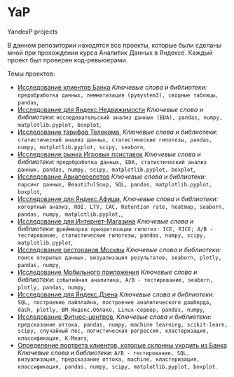 # YaP
YandexP projects

В данном репозитории находятся все проекты, которые были сделаны мной при прохождении курса Аналитик Данных в Яндексе.
Каждый проект был проверен код-ревьюерами.

Темы проектов: 
* [Исследование клиентов Банка](https://github.com/ViacheslavPogorelyy/YaP/tree/main/part_number_one)
  *Ключевые слова и библиотеки:* `предобработка данных, лемматизация (pymystem3), сводные таблицы, pandas`,  
* [Исследование для Яндекс.Недвижимости](https://github.com/ViacheslavPogorelyy/YaP/tree/main/part_number_two)
  *Ключевые слова и библиотеки:* `исследовательский анализ данных (EDA), pandas, numpy, matplotlib.pyplot, boxplot`,
* [Исследование тарифов Телекома](https://github.com/ViacheslavPogorelyy/YaP/tree/main/part_number_three),
  *Ключевые слова и библиотеки:* `статистический анализ данных, статистические гипотезы, pandas, numpy, matplotlib.pyplot, scipy, seaborn`,
* [Исследование рынка Игровых приставок](https://github.com/ViacheslavPogorelyy/YaP/tree/main/part_number_four)
  *Ключевые слова и библиотеки:* `предобработка данных, EDA, статистический анализ данных, pandas, numpy, scipy, matplotlib.pyplot, boxplot`, 
* [Исследование Авиаперелетов](https://github.com/ViacheslavPogorelyy/YaP/tree/main/part_number_five)
  *Ключевые слова и библиотеки:*  `парсинг данных, BeautifulSoup, SQL, pandas, matplotlib.pyplot, boxplot`,
* [Исследование для Яндекс.Афиши](https://github.com/ViacheslavPogorelyy/YaP/tree/main/part_number_six),
  *Ключевые слова и библиотеки:* `когортный анализ, ROI, LTV, CAC, Retention rate, heatmap, seaborn, pandas, numpy, matplotlib.pyplot,`,
* [Исследование для Интернет-Магазина](https://github.com/ViacheslavPogorelyy/YaP/tree/main/part_number_seven)
  *Ключевые слова и библиотеки:* `фреймворки приоритизации гипотез: ICE, RICE; A/B - тестирование, статистические гипотезы, pandas, numpy, scipy, matplotlib.pyplot`,
* [Исследование ресторанов Москвы](https://github.com/ViacheslavPogorelyy/YaP/tree/main/part_number_eight)
  *Ключевые слова и библиотеки:* `поиск открытых данных, визуализация результатов, seaborn, plotly, pandas, numpy`,
* [Исследование Мобильного приложения](https://github.com/ViacheslavPogorelyy/YaP/tree/main/part_number_nine)
  *Ключевые слова и библиотеки:*  `событийная аналитика, A/B - тестирование, seaborn, plotly, pandas, numpy`,
* [Исследование для Яндекс.Дзена](https://github.com/ViacheslavPogorelyy/YaP/tree/main/part_number_ten)
  *Ключевые слова и библиотеки:*  `SQL, построение пайплайна, построение аналитического дашборда, dash, plotly, ВМ-Яндекс.Облако, Linux-сервер, pandas, numpy`,
* [Исследование Фитнес-центров](https://github.com/ViacheslavPogorelyy/YaP/tree/main/part_number_eleven),
  *Ключевые слова и библиотеки:* `предсказание оттока, pandas, numpy, machine learning, scikit-learn, scipy, случайный лес, логистическая регрессия, кластеризация, классификация, K-Means`,
* [Определение портрета клиентов, которые склонны уходить из Банка](https://github.com/ViacheslavPogorelyy/YaP/tree/main/Final_project)
  *Ключевые слова и библиотеки:* `A/B - тестирование, SQL, визуализация, предсказание оттока, machine, кластеризация, классификация, pandas, numpy, scipy, matplotlib.pyplot, boxplot`.
